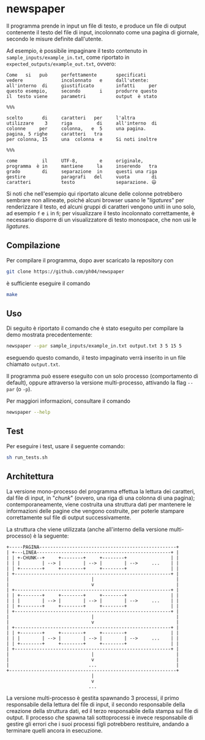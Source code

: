 # newspaper

Il programma prende in input un file di testo, e produce un file di output contenente il testo del file di input, incolonnato come una pagina di giornale, secondo le misure definite dall'utente.

Ad esempio, è possibile impaginare il testo contenuto in `sample_inputs/example_in.txt`, come riportato in `expected_outputs/example_out.txt`, ovvero:

```text
Come   si   può     perfettamente       specificati    
vedere              incolonnato   e     dall'utente:   
all'interno  di     giustificato        infatti     per
questo esempio,     secondo       i     produrre questo
il  testo viene     parametri           output  è stato

%%%

scelto       di     caratteri   per     l'altra        
utilizzare    3     riga         di     all'interno  di
colonne     per     colonna,   e  5     una pagina.    
pagina, 5 righe     caratteri   tra                    
per colonna, 15     una  colonna  e     Si noti inoltre

%%%

come         il     UTF-8,        e     originale,     
programma  è in     mantiene     la     inserendo   tra
grado        di     separazione  in     questi una riga
gestire             paragrafi   del     vuota        di
caratteri           testo               separazione. 😃
```

Si noti che nell'esempio qui riportato alcune delle colonne potrebbero sembrare non allineate, poiché alcuni browser usano le "_ligatures_" per renderizzare il testo, ed alcuni gruppi di caratteri vengono uniti in uno solo, ad esempio `f` e `i` in `ﬁ`; per visualizzare il testo incolonnato correttamente, è necessario disporre di un visualizzatore di testo monospace, che non usi le _ligatures_.

## Compilazione

Per compilare il programma, dopo aver scaricato la repository con

```sh
git clone https://github.com/ph04/newspaper
```

è sufficiente eseguire il comando

```sh
make
```

## Uso

Di seguito è riportato il comando che è stato eseguito per compilare la demo mostrata precedentemente:

```sh
newspaper --par sample_inputs/example_in.txt output.txt 3 5 15 5
```

eseguendo questo comando, il testo impaginato verrà inserito in un file chiamato `output.txt`.

Il programma può essere eseguito con un solo processo (comportamento di default), oppure attraverso la versione multi-processo, attivando la flag `--par` (o `-p`).

Per maggiori informazioni, consultare il comando

```sh
newspaper --help
```

## Test

Per eseguire i test, usare il seguente comando:

```sh
sh run_tests.sh
```

## Architettura

La versione mono-processo del programma effettua la lettura dei caratteri, dal file di input, in "_chunk_" (ovvero, una riga di una colonna di una pagina); contemporaneamente, viene costruita una struttura dati per mantenere le informazioni delle pagine che vengono costruite, per poterle stampare correttamente sul file di output successivamente.

La struttura che viene utilizzata (anche all'interno della versione multi-processo) è la seguente:

```text
+-----PAGINA--------------------------------------------------+
| +---LINEA-------------------------------------------------+ |
| | +-CHUNK--+     +--------+     +--------+                | |
| | |        | --> |        | --> |        | -->     ...    | |
| | +--------+     +--------+     +--------+                | |
| +---------------------------------------------------------+ |
|                              |                              |
|                              v                              |
| +---------------------------------------------------------+ |
| | +--------+     +--------+     +--------+                | |
| | |        | --> |        | --> |        | -->     ...    | |
| | +--------+     +--------+     +--------+                | |
| +---------------------------------------------------------+ |
|                              |                              |
|                              v                              |
| +---------------------------------------------------------+ |
| | +--------+     +--------+     +--------+                | |
| | |        | --> |        | --> |        | -->     ...    | |
| | +--------+     +--------+     +--------+                | |
| +---------------------------------------------------------+ |
|                              |                              |
|                              v                              |
|                             ...                             |
+-------------------------------------------------------------+
                               |                               
                               v
                              ...
```

La versione multi-processo è gestita spawnando 3 processi, il primo responsabile della lettura del file di input, il secondo responsabile della creazione della struttura dati, ed il terzo responsabile della stampa sul file di output. Il processo che spawna tali sottoprocessi è invece responsabile di gestire gli errori che i suoi processi figli potrebbero restituire, andando a terminare quelli ancora in esecuzione.
